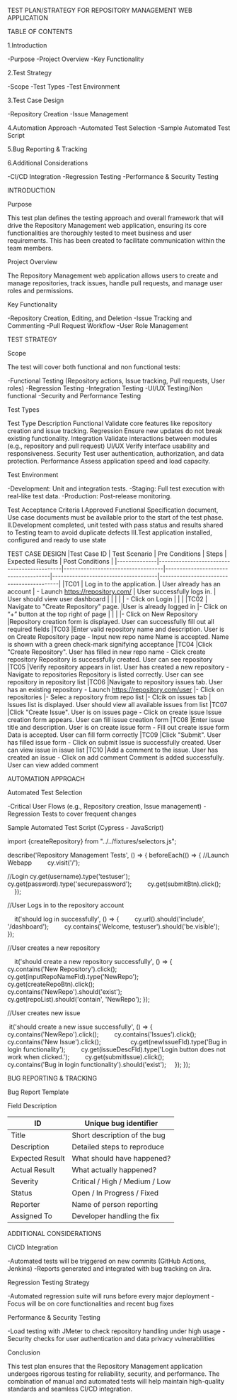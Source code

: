 TEST PLAN/STRATEGY FOR REPOSITORY MANAGEMENT WEB APPLICATION



TABLE OF CONTENTS

1.Introduction

-Purpose
-Project Overview
-Key Functionality

2.Test Strategy

-Scope
-Test Types
-Test Environment

3.Test Case Design

-Repository Creation
-Issue Management

4.Automation Approach
-Automated Test Selection
-Sample Automated Test Script

5.Bug Reporting & Tracking

6.Additional Considerations

-CI/CD Integration
-Regression Testing
-Performance & Security Testing



INTRODUCTION

Purpose

This test plan defines the testing approach and overall framework that will drive the Repository Management web application, ensuring its core functionalities are thoroughly tested to meet business and user requirements. This has been created to facilitate communication within the team members. 

Project Overview

The Repository Management web application allows users to create and manage repositories, track issues, handle pull requests, and manage user roles and permissions.

Key Functionality

-Repository Creation, Editing, and Deletion
-Issue Tracking and Commenting
-Pull Request Workflow
-User Role Management


TEST STRATEGY

Scope

The test will cover both functional and non functional tests:

-Functional Testing (Repository actions, Issue tracking, Pull requests, User roles)
-Regression Testing
-Integration Testing
-UI/UX Testing/Non functional
-Security and Performance Testing

Test Types

Test Type	Description
Functional	Validate core features like repository creation and issue tracking.
Regression	Ensure new updates do not break existing functionality.
Integration	Validate interactions between modules (e.g., repository and pull request)
UI/UX	Verify interface usability and responsiveness.
Security	Test user authentication, authorization, and data protection.
Performance	Assess application speed and load capacity.


Test Environment

-Development: Unit and integration tests.
-Staging: Full test execution with real-like test data.
-Production: Post-release monitoring.


Test Acceptance Criteria 
I.Approved Functional Specification document, Use case documents must be available prior to the start of the test phase.
II.Development completed, unit tested with pass status and results shared to Testing team to avoid duplicate defects
III.Test application installed, configured and ready to use state

TEST CASE DESIGN
|Test Case ID  | Test Scenario	                            | Pre Conditions	                  | Steps	                              | Expected Results	                  | Post Conditions                          |
|--------------|--------------------------------------------|-----------------------------------|-------------------------------------|-------------------------------------|------------------------------------------|
|TC01		       |  Log in to the application.	              | User already has an account	      | - Launch https://repository.com/    | User successfully logs in.          | User should view user dashboard          |
|              |                                            |                                   | - Click on Login	                  |                                     |                                          |
|TC02		       | Navigate to "Create Repository" page.      |User is already logged in	        |- Click on “+” button at the top right of page
|              |                                            |                                   |- Click on New Repository	          |Repository creation form is displayed.	User can successfully fill out all required fields
|TC03		       |Enter valid repository name and description.	User is on Create Repository page	- Input new repo name	Name is accepted.	Name is shown with a green check-mark signifying acceptance
|TC04		       |Click "Create Repository".	                  User has filled in new repo name	- Click create repository	Repository is successfully created.	User can see repository
|TC05		       |Verify repository appears in list.	          User has created a new repository	- Navigate to repositories	Repository is listed correctly.	User can see repository in repository list
|TC06		       |Navigate to repository issues tab.	          User has an existing repository	- Launch https://repository.com/user
|- Click on repositories
|- Selec a repository from repo list
|- Clcik on issues tab
|	Issues list is displayed.	User should view all available issues from list
|TC07		       |Click "Create Issue".	                        User is on issues page	- Click on create issue	Issue creation form appears.	User can fill issue creation form
|TC08		       |Enter issue title and description.	          User is on create issue form	- Fill out create issue form	Data is accepted.	User can fill form correctly
|TC09	       	 |Click "Submit".	                              User has filled issue form	- Click on submit	Issue is successfully created.	User can view issue in issue list
|TC10		       |Add a comment to the issue.	                  User has created an issue	- Click on add comment	Comment is added successfully.	User can view added comment


AUTOMATION APPROACH

Automated Test Selection

-Critical User Flows (e.g., Repository creation, Issue management)
-Regression Tests to cover frequent changes

Sample Automated Test Script (Cypress - JavaScript)

import {createRepository} from "../../fixtures/selectors.js";

describe('Repository Management Tests', () => {
beforeEach(() => {
//Launch Webapp
        cy.visit('/');

//Login
  cy.get(username).type('testuser');
        cy.get(password).type('securepassword');
        cy.get(submitBtn).click();
        });

//User Logs in to the repository account

    it('should log in successfully', () => {
        cy.url().should('include', '/dashboard');
        cy.contains('Welcome, testuser').should('be.visible');
    });

//User creates a new repository

    it('should create a new repository successfully', () => {
        cy.contains('New Repository').click();
        cy.get(inputRepoNameFld).type('NewRepo');
        cy.get(createRepoBtn).click();
        
        cy.contains('NewRepo').should('exist');
        cy.get(repoList).should('contain', 'NewRepo');
});

//User creates new issue

 it('should create a new issue successfully', () => {
        cy.contains('NewRepo').click();
        cy.contains('Issues').click();
        cy.contains('New Issue').click();
        
        cy.get(newIssueFld).type('Bug in login functionality');
        cy.get(issueDescFld).type('Login button does not work when clicked.');
        cy.get(submitIssue).click();
        
        cy.contains('Bug in login functionality').should('exist');
    });
});




BUG REPORTING & TRACKING

Bug Report Template

Field	Description

| ID	            |  Unique bug identifier                  |
|-----------------|-----------------------------------------|
| Title	          | Short description of the bug            |
| Description	    | Detailed steps to reproduce             |
|Expected Result	| What should have happened?              |
|Actual Result	  | What actually happened?                 |
|Severity	        | Critical / High / Medium / Low          |
|Status	          | Open / In Progress / Fixed              |
|Reporter	        | Name of person reporting                |
|Assigned To	    | Developer handling the fix              |



ADDITIONAL CONSIDERATIONS

CI/CD Integration

-Automated tests will be triggered on new commits (GitHub Actions, Jenkins)
-Reports generated and integrated with bug tracking on Jira.

Regression Testing Strategy

-Automated regression suite will runs before every major deployment
-Focus will be on core functionalities and recent bug fixes

Performance & Security Testing

-Load testing with JMeter to check repository handling under high usage
-Security checks for user authentication and data privacy vulnerabilities

Conclusion

This test plan ensures that the Repository Management application undergoes rigorous testing for reliability, security, and performance. The combination of manual and automated tests will help maintain high-quality standards and seamless CI/CD integration.
